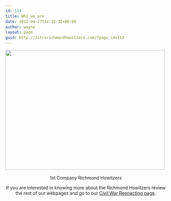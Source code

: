 ```yaml
---
id: 113
title: Who we are
date: 2012-04-27T22:16:32+00:00
author: wayne
layout: page
guid: http://1stcorichmondhowitzers.com/?page_id=113
---
```

[<img class="aligncenter size-full wp-image-114" title="1-RH-menTatum" src="/wp-content/uploads/2012/04/1-RH-menTatum.jpg" alt="" width="500" height="375" srcset="/wp-content/uploads/2012/04/1-RH-menTatum.jpg 500w, /wp-content/uploads/2012/04/1-RH-menTatum-300x225.jpg 300w" sizes="(max-width: 500px) 100vw, 500px" />](/wp-content/uploads/2012/04/1-RH-menTatum.jpg)

<p style="text-align: center;">
  1st Company Richmond Howitzers
</p>

<p style="text-align: center;">
  If you are interested in knowing more about the Richmond Howitzers review the rest of our webpages and go to our <a title="Civil War Reenacting" href="/civil-war-reenacting.html">Civil War Reenacting page</a>.
</p>
